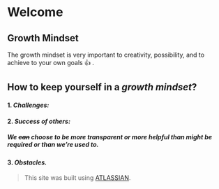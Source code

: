 # Welcome

## Growth Mindset

The growth mindset is very important to creativity, possibility, and to achieve to your own goals :+1: .

## How to keep yourself in a _growth mindset_?
#### 1. ***Challenges:***

#### 2. ***Success of others:***
##### We ~~can~~ choose to be more transparent or more helpful than might be required or than we’re used to.

#### 3. ***Obstacles.***

>This site was built using [ATLASSIAN](https://www.atlassian.com/blog/inside-atlassian/growth-mindset).


